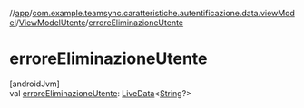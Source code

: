 //[app](../../../index.md)/[com.example.teamsync.caratteristiche.autentificazione.data.viewModel](../index.md)/[ViewModelUtente](index.md)/[erroreEliminazioneUtente](errore-eliminazione-utente.md)

# erroreEliminazioneUtente

[androidJvm]\
val [erroreEliminazioneUtente](errore-eliminazione-utente.md): [LiveData](https://developer.android.com/reference/kotlin/androidx/lifecycle/LiveData.html)&lt;[String](https://kotlinlang.org/api/latest/jvm/stdlib/kotlin/-string/index.html)?&gt;
